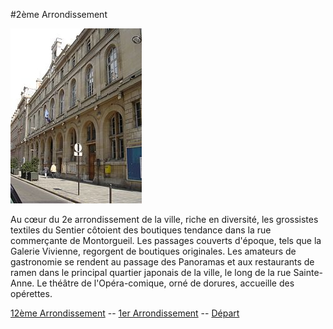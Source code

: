 #2ème Arrondissement

![Image 2ème Arrondissement](/jeu-heros-paris/Im_2.jpg "Image 2ème Arrondissement")

Au cœur du 2e arrondissement de la ville, riche en diversité, les grossistes textiles du Sentier côtoient des boutiques tendance dans la rue commerçante de Montorgueil. Les passages couverts d'époque, tels que la Galerie Vivienne, regorgent de boutiques originales. Les amateurs de gastronomie se rendent au passage des Panoramas et aux restaurants de ramen dans le principal quartier japonais de la ville, le long de la rue Sainte-Anne. Le théâtre de l'Opéra-comique, orné de dorures, accueille des opérettes.

[12ème Arrondissement](12.md) --
[1er Arrondissement](1.md) --
[Départ](index.md) 